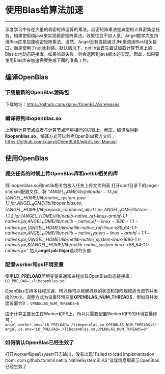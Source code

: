 # 使用Blas给算法加速

---
深度学习中存在大量的稠密矩阵运算的乘法，稠密矩阵乘法是典型的计算密集型任务，如果使用纯java来实现稠密矩阵乘法，效果往往不如人意。Angel数学库支持用Blas库来加速稠密矩阵乘法，当然，Angel没有直接通过JNI来调用Blas相关接口，而是使用了[netlib][1]封装。默认情况下，netlib会首先尝试加载计算节点上的Blas本地动态链接库，如果加载失败，则会退回到java版本的实现。因此，如果要使用Blas库来加速需要完成下面的准备工作。

## 编译OpenBlas
### 下载最新的OpenBlas源码包
下载地址：https://github.com/xianyi/OpenBLAS/releases

### 编译得到libopenblas.so
上传到计算节点或者与计算节点环境相同的机器上，解压，编译后得到**libopenblas.so**。编译方式可以参考OpenBlas官方文档：https://github.com/xianyi/OpenBLAS/wiki/User-Manual

## 使用OpenBlas
### 提交任务的时候上传OpenBlas库和netlib相关的库
将libopenblas.so和netlib相关包放入任务上传文件列表
打开conf目录下的angel-site.xml配置文件，将 *"${ANGEL_HOME}/lib/jniloader-1.1.jar,${ANGEL_HOME}/lib/native_system-java-1.1.jar,${ANGEL_HOME}/lib/libopenblas.so,${ANGEL_HOME}/lib/arpack_combined_all-0.1.jar,${ANGEL_HOME}/lib/core-1.1.2.jar,${ANGEL_HOME}/lib/netlib-native_ref-linux-armhf-1.1-natives.jar,${ANGEL_HOME}/lib/netlib-native_ref-linux-i686-1.1-natives.jar,${ANGEL_HOME}/lib/netlib-native_ref-linux-x86_64-1.1-natives.jar,${ANGEL_HOME}/lib/netlib-native_system-linux-armhf-1.1-natives.jar,${ANGEL_HOME}/lib/netlib-native_system-linux-i686-1.1-natives.jar,${ANGEL_HOME}/lib/netlib-native_system-linux-x86_64-1.1-natives.jar"* 加入**angel.job.libjar**选项的头部

### 配置worker和ps环境变量
使用**LD_PRELOAD**环境变量来通知进程加载OpenBlas动态链接库：`LD_PRELOAD=./libopenblas.so`

OpenBlas支持多线程加速，所以你可以根据机器的状态和矩阵规模适当调节并发度的大小。调整方式为设置环境变量**OPENBLAS_NUM_THREADS**，例如将并发度设置为8：
`OPENBLAS_NUM_THREADS=8`

由于计算主要发生在Worker和PS上，所以只需要配置Worker和PS的环境变量即可：
`angel.worker.env="LD_PRELOAD=./libopenblas.so,OPENBLAS_NUM_THREADS=8"
angel.ps.env="LD_PRELOAD=./libopenblas.so,OPENBLAS_NUM_THREADS=8"`


### 如何确认OpenBlas已经生效了
打开worker和ps的syserr日志输出，没有出现"Failed to load implementation from: com.github.fommil.netlib.NativeSystemBLAS"错误信息即表示OpenBlas已经生效了


  [1]: https://github.com/fommil/netlib-java
